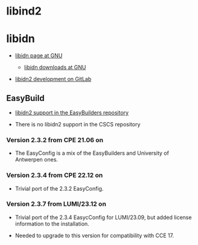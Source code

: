 # libind2

# libidn

  * [libidn page at GNU](https://www.gnu.org/software/libidn/)

      * [libidn downloads at GNU](https://ftp.gnu.org/gnu/libidn/)

  * [libidn2 development on GitLab](https://gitlab.com/libidn/libidn2)

## EasyBuild

  * [libidn2 support in the EasyBuilders repository](https://github.com/easybuilders/easybuild-easyconfigs/tree/develop/easybuild/easyconfigs/l/libidn2)

  * There is no libidn2 support in the CSCS repository


### Version 2.3.2 from CPE 21.06 on

  * The EasyConfig is a mix of the EasyBuilders and University of Antwerpen ones.


### Version 2.3.4 from CPE 22.12 on

  * Trivial port of the 2.3.2 EasyConfig.
  
  
### Version 2.3.7 from LUMI/23.12 on

  * Trivial port of the 2.3.4 EasycConfig for LUMI/23.09, but added license information 
    to the installation.

  * Needed to upgrade to this version for compatibility with CCE 17.

